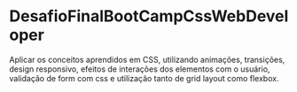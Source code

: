 # DesafioFinalBootCampCssWebDeveloper
Aplicar os conceitos aprendidos em CSS, utilizando animações, transições, design responsivo, efeitos de interações dos elementos com o usuário, validação de form com css e utilização tanto de grid layout como flexbox.
